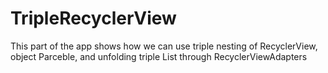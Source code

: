 # TripleRecyclerView
This part of the app shows how we can use triple nesting of RecyclerView, object Parceble, and unfolding triple List through RecyclerViewAdapters
